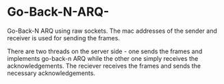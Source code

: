 # Go-Back-N-ARQ-
Go-Back-N ARQ using raw sockets. The mac addresses of the sender and receiver is used for sending the frames.  

There are two threads on the server side - one sends the frames and implements go-back-n ARQ while the other one simply receives the acknowledgements. The reciever receives the frames and sends the necessary acknowledgements.
